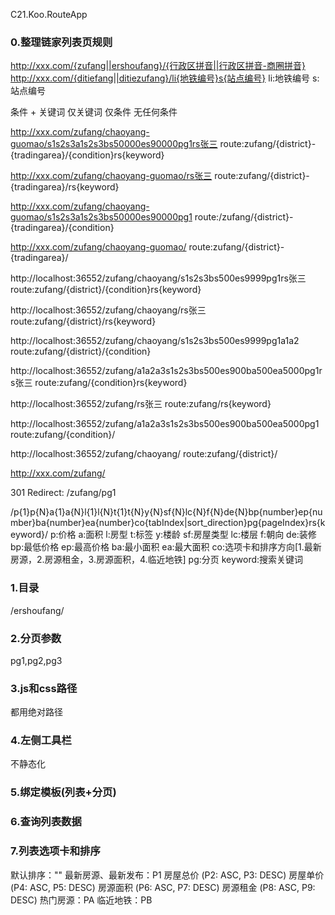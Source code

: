 C21.Koo.RouteApp

### 0.整理链家列表页规则
http://xxx.com/{zufang||ershoufang}/{行政区拼音||行政区拼音-商圈拼音}
http://xxx.com/{ditiefang||ditiezufang}/li{地铁编号}s{站点编号}
li:地铁编号
s:站点编号



条件 + 关键词
仅关键词
仅条件
无任何条件


http://xxx.com/zufang/chaoyang-guomao/s1s2s3a1s2s3bs50000es90000pg1rs张三
route:zufang/{district}-{tradingarea}/{condition}rs{keyword}

http://xxx.com/zufang/chaoyang-guomao/rs张三
route:zufang/{district}-{tradingarea}/rs{keyword}

http://xxx.com/zufang/chaoyang-guomao/s1s2s3a1s2s3bs50000es90000pg1
route:/zufang/{district}-{tradingarea}/{condition}

http://xxx.com/zufang/chaoyang-guomao/
route:zufang/{district}-{tradingarea}/

http://localhost:36552/zufang/chaoyang/s1s2s3bs500es9999pg1rs张三
route:zufang/{district}/{condition}rs{keyword}

http://localhost:36552/zufang/chaoyang/rs张三
route:zufang/{district}/rs{keyword}

http://localhost:36552/zufang/chaoyang/s1s2s3bs500es9999pg1a1a2
route:zufang/{district}/{condition}

http://localhost:36552/zufang/a1a2a3s1s2s3bs500es900ba500ea5000pg1rs张三
route:zufang/{condition}rs{keyword}

http://localhost:36552/zufang/rs张三
route:zufang/rs{keyword}

http://localhost:36552/zufang/a1a2a3s1s2s3bs500es900ba500ea5000pg1
route:zufang/{condition}/

http://localhost:36552/zufang/chaoyang/
route:zufang/{district}/

http://xxx.com/zufang/

301 Redirect: /zufang/pg1



/p{1}p{N}a{1}a{N}l{1}l{N}t{1}t{N}y{N}sf{N}lc{N}f{N}de{N}bp{number}ep{number}ba{number}ea{number}co{tabIndex|sort_direction}pg{pageIndex}rs{keyword}/
p:价格
a:面积
l:房型
t:标签
y:楼龄
sf:房屋类型
lc:楼层
f:朝向
de:装修
bp:最低价格
ep:最高价格
ba:最小面积
ea:最大面积
co:选项卡和排序方向[1.最新房源，2.房源租金，3.房源面积，4.临近地铁]
pg:分页
keyword:搜索关键词

### 1.目录
/ershoufang/

### 2.分页参数
pg1,pg2,pg3

### 3.js和css路径
都用绝对路径

### 4.左侧工具栏
不静态化

### 5.绑定模板(列表+分页)

### 6.查询列表数据

### 7.列表选项卡和排序
默认排序：""
最新房源、最新发布：P1
房屋总价 (P2: ASC, P3: DESC)
房屋单价 (P4: ASC, P5: DESC)
房源面积 (P6: ASC, P7: DESC)
房源租金 (P8: ASC, P9: DESC)
热门房源：PA
临近地铁：PB
